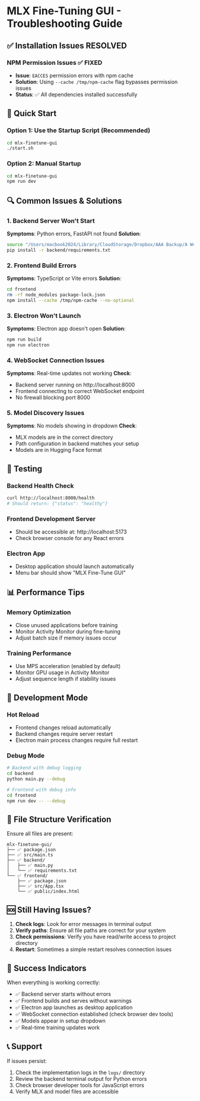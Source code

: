 # MLX Fine-Tuning GUI - Troubleshooting Guide

## ✅ Installation Issues RESOLVED

### NPM Permission Issues ✅ FIXED
- **Issue**: `EACCES` permission errors with npm cache
- **Solution**: Using `--cache /tmp/npm-cache` flag bypasses permission issues
- **Status**: ✅ All dependencies installed successfully

## 🚀 Quick Start

### Option 1: Use the Startup Script (Recommended)
```bash
cd mlx-finetune-gui
./start.sh
```

### Option 2: Manual Startup
```bash
cd mlx-finetune-gui
npm run dev
```

## 🔍 Common Issues & Solutions

### 1. Backend Server Won't Start
**Symptoms**: Python errors, FastAPI not found
**Solution**:
```bash
source "/Users/macbook2024/Library/CloudStorage/Dropbox/AAA Backup/A Working/Arjun LLM Writing/local_qwen/.venv/bin/activate"
pip install -r backend/requirements.txt
```

### 2. Frontend Build Errors
**Symptoms**: TypeScript or Vite errors
**Solution**:
```bash
cd frontend
rm -rf node_modules package-lock.json
npm install --cache /tmp/npm-cache --no-optional
```

### 3. Electron Won't Launch
**Symptoms**: Electron app doesn't open
**Solution**:
```bash
npm run build
npm run electron
```

### 4. WebSocket Connection Issues
**Symptoms**: Real-time updates not working
**Check**:
- Backend server running on http://localhost:8000
- Frontend connecting to correct WebSocket endpoint
- No firewall blocking port 8000

### 5. Model Discovery Issues
**Symptoms**: No models showing in dropdown
**Check**:
- MLX models are in the correct directory
- Path configuration in backend matches your setup
- Models are in Hugging Face format

## 🧪 Testing

### Backend Health Check
```bash
curl http://localhost:8000/health
# Should return: {"status": "healthy"}
```

### Frontend Development Server
- Should be accessible at: http://localhost:5173
- Check browser console for any React errors

### Electron App
- Desktop application should launch automatically
- Menu bar should show "MLX Fine-Tune GUI"

## 📊 Performance Tips

### Memory Optimization
- Close unused applications before training
- Monitor Activity Monitor during fine-tuning
- Adjust batch size if memory issues occur

### Training Performance
- Use MPS acceleration (enabled by default)
- Monitor GPU usage in Activity Monitor
- Adjust sequence length if stability issues

## 🔧 Development Mode

### Hot Reload
- Frontend changes reload automatically
- Backend changes require server restart
- Electron main process changes require full restart

### Debug Mode
```bash
# Backend with debug logging
cd backend
python main.py --debug

# Frontend with debug info
cd frontend
npm run dev -- --debug
```

## 📁 File Structure Verification

Ensure all files are present:
```
mlx-finetune-gui/
├── ✅ package.json
├── ✅ src/main.ts
├── ✅ backend/
│   ├── ✅ main.py
│   └── ✅ requirements.txt
└── ✅ frontend/
    ├── ✅ package.json
    ├── ✅ src/App.tsx
    └── ✅ public/index.html
```

## 🆘 Still Having Issues?

1. **Check logs**: Look for error messages in terminal output
2. **Verify paths**: Ensure all file paths are correct for your system
3. **Check permissions**: Verify you have read/write access to project directory
4. **Restart**: Sometimes a simple restart resolves connection issues

## 🎯 Success Indicators

When everything is working correctly:
- ✅ Backend server starts without errors
- ✅ Frontend builds and serves without warnings
- ✅ Electron app launches as desktop application
- ✅ WebSocket connection established (check browser dev tools)
- ✅ Models appear in setup dropdown
- ✅ Real-time training updates work

## 📞 Support

If issues persist:
1. Check the implementation logs in the `logs/` directory
2. Review the backend terminal output for Python errors
3. Check browser developer tools for JavaScript errors
4. Verify MLX and model files are accessible